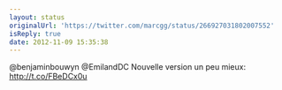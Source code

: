 ```yaml
---
layout: status
originalUrl: 'https://twitter.com/marcgg/status/266927031802007552'
isReply: true
date: 2012-11-09 15:35:38
---
```


@benjaminbouwyn @EmilandDC Nouvelle version un peu mieux: http://t.co/FBeDCx0u
